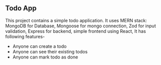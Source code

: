## Todo App

This project contains a simple todo application.
It uses MERN stack:
MongoDB for Database,
Mongoose for mongo connection,
Zod for input validation,
Express for backend,
simple frontend using React,
It has following features-

- Anyone can create a todo
- Anyone can see their existing todos
- Anyone can mark todo as done
